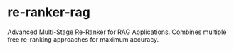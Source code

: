 # re-ranker-rag
Advanced Multi-Stage Re-Ranker for RAG Applications. Combines multiple free re-ranking approaches for maximum accuracy.
